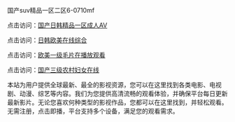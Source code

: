 国产suv精品一区二区6-0710mf

点击访问：<a href="https://heiliaozj3tjd.pages.dev">国产日韩精品一区成人AV</a>

点击访问：<a href="https://heiliaoe8ajia.pages.dev">日韩欧美在线综合</a>

点击访问：<a href="https://heiliaoxqkkct.pages.dev">欧美一级毛片在播放观看</a>

点击访问：<a href="https://heiliaoxwd5i8.pages.dev">国产三级农村妇女在线</a>

本站为用户提供全球最新、最全的影视资源，您可以在这里找到各类电影、电视剧、动漫、综艺等内容。我们为您提供高清流畅的观看体验，并确保平台每日更新最新影片。无论您喜欢何种类型的影视作品，您都可以在这里找到，并轻松观看。无需注册，点击即播，平台支持多个设备，满足您的观看需求。

<span style="display:none;">[Canonical link](https://github.com/fv20250710/fv13)</span>

